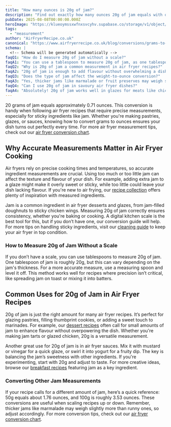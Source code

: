 ```yaml
---
title: "How many ounces is 20g of jam?"
description: "Find out exactly how many ounces 20g of jam equals with our simple conversion guide. Perfect for air fryer recipes and precise measurements."
pubDate: 2025-08-08T00:00:00.000Z
heroImage: "https://klueoymssxwfnxsvcyhv.supabase.co/storage/v1/object/public/Shmucket/how-many-ounces-is-20g-of-jam.webp"
tags:
  - "measurement"
author: "AirFryerRecipe.co.uk"
canonical: "https://www.airfryerrecipe.co.uk/blog/conversions/grams-to-ounces/how-many-ounces-is-20g-of-jam"
schema: |
  <!-- Schema will be generated automatically -->
faqQ1: "How do I measure 20g of jam without a scale?"
faqA1: "You can use a tablespoon to measure 20g of jam, as one tablespoon is roughly equivalent. For better accuracy, level off the spoon to avoid excess. Thicker jams may require a slight adjustment, so check consistency if precision is key."
faqQ2: "Why is 20g of jam a common measurement in air fryer recipes?"
faqA2: "20g of jam is enough to add flavour without overwhelming a dish, making it ideal for glazes, fillings, or sauces. Air fryer recipes often use small quantities to ensure even cooking and avoid mess. It’s a versatile amount for both sweet and savoury dishes."
faqQ3: "Does the type of jam affect the weight-to-ounce conversion?"
faqA3: "Yes, thicker jams like marmalade or fruit preserves may weigh slightly more per tablespoon than runny jams. However, the difference is minimal for small amounts like 20g. For precise baking, a scale is best, but a tablespoon works for most recipes."
faqQ4: "Can I use 20g of jam in savoury air fryer dishes?"
faqA4: "Absolutely! 20g of jam works well in glazes for meats like chicken or pork, adding a touch of sweetness. Mix it with mustard, soy sauce, or vinegar for balance. It’s also great in marinades or as a dipping sauce base."
---
```

<p>20 grams of jam equals approximately 0.71 ounces. This conversion is handy when following air fryer recipes that require precise measurements, especially for sticky ingredients like jam. Whether you're making pastries, glazes, or sauces, knowing how to convert grams to ounces ensures your dish turns out perfectly every time. For more air fryer measurement tips, check out our <a href=https://www.airfryerrecipe.co.uk/air-fryer-conversion-chart>air fryer conversion chart</a>.</p>  

<h2>Why Accurate Measurements Matter in Air Fryer Cooking</h2>  
<p>Air fryers rely on precise cooking times and temperatures, so accurate ingredient measurements are crucial. Using too much or too little jam can affect the texture and flavour of your dish. For example, adding extra jam to a glaze might make it overly sweet or sticky, while too little could leave your dish lacking flavour. If you're new to air frying, our <a href=https://www.airfryerrecipe.co.uk/recipes>recipe collection</a> offers plenty of inspiration with measured ingredients.</p>  

<p>Jam is a common ingredient in air fryer desserts and glazes, from jam-filled doughnuts to sticky chicken wings. Measuring 20g of jam correctly ensures consistency, whether you're baking or cooking. A digital kitchen scale is the best tool for this, but if you don’t have one, our conversion guide will help. For more tips on handling sticky ingredients, visit our <a href=https://www.airfryerrecipe.co.uk/air-fryer-cleaner>cleaning guide</a> to keep your air fryer in top condition.</p>  

<h3>How to Measure 20g of Jam Without a Scale</h3>  
<p>If you don’t have a scale, you can use tablespoons to measure 20g of jam. One tablespoon of jam is roughly 20g, but this can vary depending on the jam's thickness. For a more accurate measure, use a measuring spoon and level it off. This method works well for recipes where precision isn’t critical, like spreading jam on toast or mixing it into batters.</p>  

<h2>Common Uses for 20g of Jam in Air Fryer Recipes</h2>  
<p>20g of jam is just the right amount for many air fryer recipes. It’s perfect for glazing pastries, filling thumbprint cookies, or adding a sweet touch to marinades. For example, our <a href=https://www.airfryerrecipe.co.uk/recipe-category/dessert>dessert recipes</a> often call for small amounts of jam to enhance flavour without overpowering the dish. Whether you're making jam tarts or glazed chicken, 20g is a versatile measurement.</p>  

<p>Another great use for 20g of jam is in air fryer sauces. Mix it with mustard or vinegar for a quick glaze, or swirl it into yogurt for a fruity dip. The key is balancing the jam’s sweetness with other ingredients. If you're experimenting, start with 20g and adjust to taste. For more creative ideas, browse our <a href=https://www.airfryerrecipe.co.uk/recipe-category/breakfast>breakfast recipes</a> featuring jam as a key ingredient.</p>  

<h3>Converting Other Jam Measurements</h3>  
<p>If your recipe calls for a different amount of jam, here’s a quick reference: 50g equals about 1.76 ounces, and 100g is roughly 3.53 ounces. These conversions are useful when scaling recipes up or down. Remember, thicker jams like marmalade may weigh slightly more than runny ones, so adjust accordingly. For more conversion tips, check out our <a href=https://www.airfryerrecipe.co.uk/air-fryer-conversion-chart>air fryer conversion chart</a>.</p>
